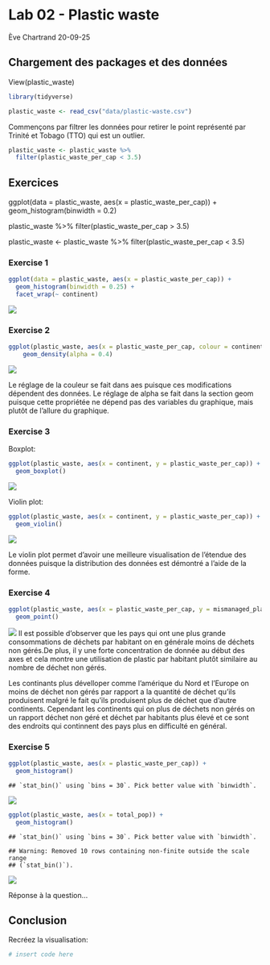 Lab 02 - Plastic waste
================
Ève Chartrand
20-09-25

## Chargement des packages et des données

View(plastic_waste)

``` r
library(tidyverse) 
```

``` r
plastic_waste <- read_csv("data/plastic-waste.csv")
```

Commençons par filtrer les données pour retirer le point représenté par
Trinité et Tobago (TTO) qui est un outlier.

``` r
plastic_waste <- plastic_waste %>%
  filter(plastic_waste_per_cap < 3.5)
```

## Exercices

ggplot(data = plastic_waste, aes(x = plastic_waste_per_cap)) +
geom_histogram(binwidth = 0.2)

plastic_waste %\>% filter(plastic_waste_per_cap \> 3.5)

plastic_waste \<- plastic_waste %\>% filter(plastic_waste_per_cap \<
3.5)

### Exercise 1

``` r
ggplot(data = plastic_waste, aes(x = plastic_waste_per_cap)) +
  geom_histogram(binwidth = 0.25) +
  facet_wrap(~ continent)
```

![](lab-02_files/figure-gfm/plastic-waste-continent-1.png)<!-- -->

### Exercise 2

``` r
ggplot(plastic_waste, aes(x = plastic_waste_per_cap, colour = continent, fill = continent)) +
    geom_density(alpha = 0.4)
```

![](lab-02_files/figure-gfm/plastic-waste-density-1.png)<!-- -->

Le réglage de la couleur se fait dans aes puisque ces modifications
dépendent des données. Le réglage de alpha se fait dans la section geom
puisque cette propriétée ne dépend pas des variables du graphique, mais
plutôt de l’allure du graphique.

### Exercise 3

Boxplot:

``` r
ggplot(plastic_waste, aes(x = continent, y = plastic_waste_per_cap)) +
  geom_boxplot()
```

![](lab-02_files/figure-gfm/plastic-waste-boxplot-1.png)<!-- -->

Violin plot:

``` r
ggplot(plastic_waste, aes(x = continent, y = plastic_waste_per_cap)) +
  geom_violin()
```

![](lab-02_files/figure-gfm/plastic-waste-violin-1.png)<!-- -->

Le violin plot permet d’avoir une meilleure visualisation de l’étendue
des données puisque la distribution des données est démontré a l’aide de
la forme.

### Exercise 4

``` r
ggplot(plastic_waste, aes(x = plastic_waste_per_cap, y = mismanaged_plastic_waste_per_cap, colour = continent)) +
  geom_point()
```

![](lab-02_files/figure-gfm/plastic-waste-mismanaged-1.png)<!-- --> Il
est possible d’observer que les pays qui ont une plus grande
consommations de déchets par habitant on en générale moins de déchets
non gérés.De plus, il y une forte concentration de donnée au début des
axes et cela montre une utilisation de plastic par habitant plutôt
similaire au nombre de déchet non gérés.

Les continants plus dévelloper comme l’amérique du Nord et l’Europe on
moins de déchet non gérés par rapport a la quantité de déchet qu’ils
produisent malgré le fait qu’ils produisent plus de déchet que d’autre
continents. Cependant les continents qui on plus de déchets non gérés on
un rapport déchet non géré et déchet par habitants plus élevé et ce sont
des endroits qui continnent des pays plus en difficulté en général.

### Exercise 5

``` r
ggplot(plastic_waste, aes(x = plastic_waste_per_cap)) +
  geom_histogram()
```

    ## `stat_bin()` using `bins = 30`. Pick better value with `binwidth`.

![](lab-02_files/figure-gfm/plastic-waste-population-total-1.png)<!-- -->

``` r
ggplot(plastic_waste, aes(x = total_pop)) +
  geom_histogram()
```

    ## `stat_bin()` using `bins = 30`. Pick better value with `binwidth`.

    ## Warning: Removed 10 rows containing non-finite outside the scale range
    ## (`stat_bin()`).

![](lab-02_files/figure-gfm/plastic-waste-population-coastal-1.png)<!-- -->

Réponse à la question…

## Conclusion

Recréez la visualisation:

``` r
# insert code here
```
